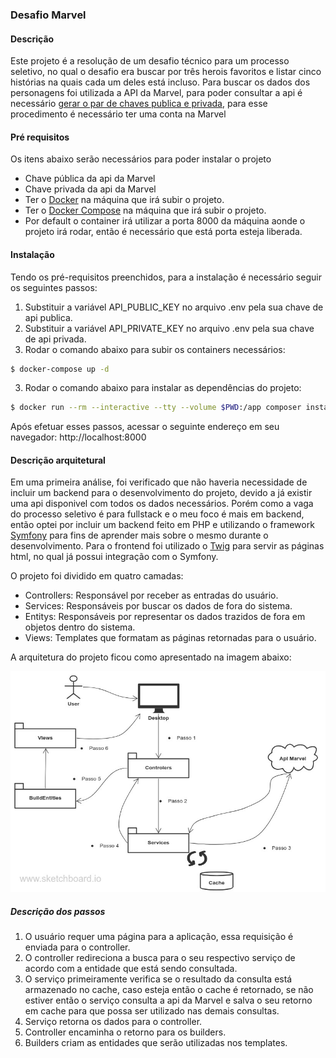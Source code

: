 ### Desafio Marvel
#### Descrição
Este projeto é a resolução de um desafio técnico para um processo seletivo, no qual o desafio era buscar por três herois favoritos e listar cinco histórias na quais cada um deles está incluso.
Para buscar os dados dos personagens foi utilizada a API da Marvel, para poder consultar a api é necessário [gerar o par de chaves publica e privada](https://developer.marvel.com/account), para esse procedimento é necessário ter uma conta na Marvel

#### Pré requisitos
Os itens abaixo serão necessários para poder instalar o projeto
* Chave pública da api da Marvel 
* Chave privada da api da Marvel 
* Ter o [Docker](https://docs.docker.com/install/linux/docker-ce/debian/) na máquina que irá subir o projeto.
* Ter o [Docker Compose](https://docs.docker.com/compose/install/) na máquina que irá subir o projeto.
* Por default o container irá utilizar a porta 8000 da máquina aonde o projeto irá rodar, então é necessário que está porta esteja liberada.  

#### Instalação
Tendo os pré-requisitos preenchidos, para a instalação é necessário seguir os seguintes passos:

1. Substituir a variável API_PUBLIC_KEY no arquivo .env pela sua chave de api publica.
2. Substituir a variável API_PRIVATE_KEY no arquivo .env pela sua chave de api privada. 
3. Rodar o comando abaixo para subir os containers necessários: 
```sh
$ docker-compose up -d
```
3. Rodar o comando abaixo para instalar as dependências do projeto: 
```sh
$ docker run --rm --interactive --tty --volume $PWD:/app composer install --ignore-platform-reqs
```

Após efetuar esses passos, acessar o seguinte endereço em seu navegador: http://localhost:8000
 
#### Descrição arquitetural

Em uma primeira análise, foi verificado que não haveria necessidade de incluir um backend para o desenvolvimento do projeto, devido a já existir uma api disponivel com todos os dados necessários.
Porém como a vaga do processo seletivo é para fullstack e o meu foco é mais em backend, então optei por incluir um backend feito em PHP e utilizando o framework [Symfony](https://symfony.com) para fins de aprender mais sobre o mesmo durante o desenvolvimento.
Para o frontend foi utilizado o [Twig](https://twig.symfony.com/) para servir as páginas html, no qual já possui integração com o Symfony.

O projeto foi dividido em quatro camadas:
* Controllers: Responsável por receber as entradas do usuário.
* Services: Responsáveis por buscar os dados de fora do sistema.
* Entitys: Responsáveis por representar os dados trazidos de fora em objetos dentro do sistema.
* Views: Templates que formatam as páginas retornadas para o usuário.
 
A arquitetura do projeto ficou como apresentado na imagem abaixo:

![GitHub Logo](public/images/fluxo.jpg)

##### Descrição dos passos
1. O usuário requer uma página para a aplicação, essa requisição é enviada para o controller.
2. O controller redireciona a busca para o seu respectivo serviço de acordo com a entidade que está sendo consultada.
3. O serviço primeiramente verifica se o resultado da consulta está armazenado no cache, caso esteja então o cache é retornado, se não estiver então o serviço consulta a api da Marvel e salva o seu retorno em cache para que possa ser utilizado nas demais consultas.
4. Serviço retorna os dados para o controller.
5. Controller encaminha o retorno para os builders.
6. Builders criam as entidades que serão utilizadas nos templates.
